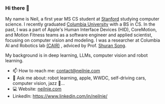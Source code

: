 ### Hi there 👋

My name is Neil, a first year MS CS student at [Stanford](www.stanford.edu) studying computer science. I recently graduated [Columbia University](https://www.engineering.columbia.edu/) with a BS in CS. In the past, I was a part of Apple's Human Interface Devices (HID), CoreMotion, and Motion Fitness teams as a software engineer and applied scientist, focusing on computer vision and modeling. I was a researcher at Columbia AI and Robotics lab [(CAIR)](https://cair.cs.columbia.edu/) , adviced by Prof. [Shuran Song](https://www.cs.columbia.edu/~shurans/index.html). 

My background is in deep learning, LLMs, computer vision and robot learning.

- 📫 How to reach me: contact@neilnie.com
- 💬 Ask me about: robot learning, apple, WWDC, self-driving cars, computer vision, jazz 🎷...
- 💻 Website: [neilnie.com](neilnie.com)
- LinkedIn: https://www.linkedin.com/in/neilnie/

<!--
**NeilNie/NeilNie** is a ✨ _special_ ✨ repository because its `README.md` (this file) appears on your GitHub profile.

Here are some ideas to get you started:

- 🔭 I’m currently working on ...
- 🌱 I’m currently learning ...
- 👯 I’m looking to collaborate on ...
- 🤔 I’m looking for help with ...
- 💬 Ask me about ...
- 📫 How to reach me: ...
- 😄 Pronouns: ...
- ⚡ Fun fact: ...
-->
